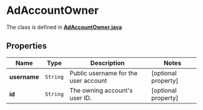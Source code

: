 

# AdAccountOwner

The class is defined in **[AdAccountOwner.java](../../src/main/java/org/openapitools/model/AdAccountOwner.java)**

## Properties

Name | Type | Description | Notes
------------ | ------------- | ------------- | -------------
**username** | `String` | Public username for the user account |  [optional property]
**id** | `String` | The owning account&#39;s user ID. |  [optional property]




